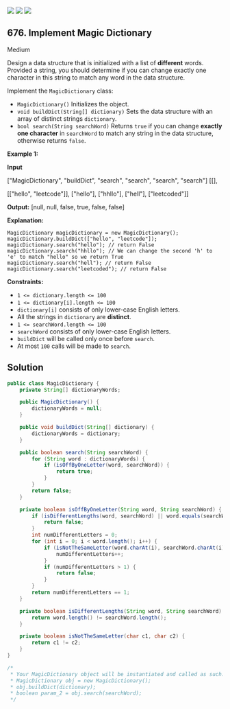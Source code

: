[![](https://img.shields.io/github/stars/javadev/LeetCode-in-Java?label=Stars&style=flat-square)](https://github.com/javadev/LeetCode-in-Java)
[![](https://img.shields.io/github/forks/javadev/LeetCode-in-Java?label=Fork%20me%20on%20GitHub%20&style=flat-square)](https://github.com/javadev/LeetCode-in-Java/fork)
[![](https://img.shields.io/badge/-LeetCode%20in%20Kotlin-blue?style=flat-square)](https://github.com/javadev/LeetCode-in-Kotlin)

## 676\. Implement Magic Dictionary

Medium

Design a data structure that is initialized with a list of **different** words. Provided a string, you should determine if you can change exactly one character in this string to match any word in the data structure.

Implement the `MagicDictionary` class:

*   `MagicDictionary()` Initializes the object.
*   `void buildDict(String[] dictionary)` Sets the data structure with an array of distinct strings `dictionary`.
*   `bool search(String searchWord)` Returns `true` if you can change **exactly one character** in `searchWord` to match any string in the data structure, otherwise returns `false`.

**Example 1:**

**Input** 

["MagicDictionary", "buildDict", "search", "search", "search", "search"] [[], 

[["hello", "leetcode"]], ["hello"], ["hhllo"], ["hell"], ["leetcoded"]]

**Output:** [null, null, false, true, false, false]

**Explanation:** 

    MagicDictionary magicDictionary = new MagicDictionary(); 
    magicDictionary.buildDict(["hello", "leetcode"]); 
    magicDictionary.search("hello"); // return False 
    magicDictionary.search("hhllo"); // We can change the second 'h' to 'e' to match "hello" so we return True 
    magicDictionary.search("hell"); // return False 
    magicDictionary.search("leetcoded"); // return False

**Constraints:**

*   `1 <= dictionary.length <= 100`
*   `1 <= dictionary[i].length <= 100`
*   `dictionary[i]` consists of only lower-case English letters.
*   All the strings in `dictionary` are **distinct**.
*   `1 <= searchWord.length <= 100`
*   `searchWord` consists of only lower-case English letters.
*   `buildDict` will be called only once before `search`.
*   At most `100` calls will be made to `search`.

## Solution

```java
public class MagicDictionary {
    private String[] dictionaryWords;

    public MagicDictionary() {
        dictionaryWords = null;
    }

    public void buildDict(String[] dictionary) {
        dictionaryWords = dictionary;
    }

    public boolean search(String searchWord) {
        for (String word : dictionaryWords) {
            if (isOffByOneLetter(word, searchWord)) {
                return true;
            }
        }
        return false;
    }

    private boolean isOffByOneLetter(String word, String searchWord) {
        if (isDifferentLengths(word, searchWord) || word.equals(searchWord)) {
            return false;
        }
        int numDifferentLetters = 0;
        for (int i = 0; i < word.length(); i++) {
            if (isNotTheSameLetter(word.charAt(i), searchWord.charAt(i))) {
                numDifferentLetters++;
            }
            if (numDifferentLetters > 1) {
                return false;
            }
        }
        return numDifferentLetters == 1;
    }

    private boolean isDifferentLengths(String word, String searchWord) {
        return word.length() != searchWord.length();
    }

    private boolean isNotTheSameLetter(char c1, char c2) {
        return c1 != c2;
    }
}

/*
 * Your MagicDictionary object will be instantiated and called as such:
 * MagicDictionary obj = new MagicDictionary();
 * obj.buildDict(dictionary);
 * boolean param_2 = obj.search(searchWord);
 */
```